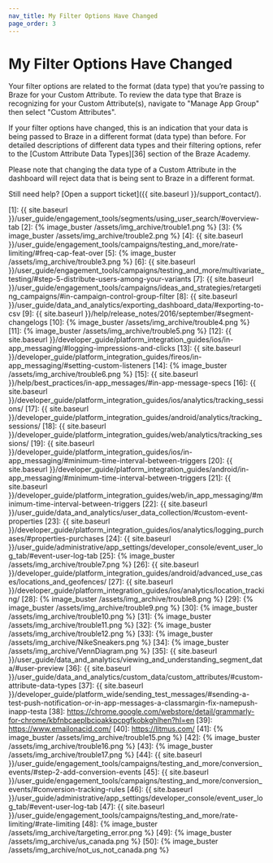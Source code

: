 ```yaml
---
nav_title: My Filter Options Have Changed
page_order: 3
---
```


# My Filter Options Have Changed


Your filter options are related to the format (data type) that you’re passing to Braze for your Custom Attribute. To review the data type that Braze is recognizing for your Custom Attribute(s), navigate to "Manage App Group" then select "Custom Attributes".

If your filter options have changed, this is an indication that your data is being passed to Braze in a different format (data type) than before. For detailed descriptions of different data types and their filtering options, refer to the [Custom Attribute Data Types][36] section of the Braze Academy.

Please note that changing the data type of a Custom Attribute in the dashboard will reject data that is being sent to Braze in a different format.

Still need help? [Open a support ticket]({{ site.baseurl }}/support_contact/).


[1]: {{ site.baseurl }}/user_guide/engagement_tools/segments/using_user_search/#overview-tab
[2]: {% image_buster /assets/img_archive/trouble1.png %}
[3]: {% image_buster /assets/img_archive/trouble2.png %}
[4]: {{ site.baseurl }}/user_guide/engagement_tools/campaigns/testing_and_more/rate-limiting/#freq-cap-feat-over
[5]: {% image_buster /assets/img_archive/trouble3.png %}
[6]: {{ site.baseurl }}/user_guide/engagement_tools/campaigns/testing_and_more/multivariate_testing/#step-5-distribute-users-among-your-variants
[7]: {{ site.baseurl }}/user_guide/engagement_tools/campaigns/ideas_and_strategies/retargeting_campaigns/#in-campaign-control-group-filter
[8]: {{ site.baseurl }}/user_guide/data_and_analytics/exporting_dashboard_data/#exporting-to-csv
[9]: {{ site.baseurl }}/help/release_notes/2016/september/#segment-changelogs
[10]: {% image_buster /assets/img_archive/trouble4.png %}
[11]: {% image_buster /assets/img_archive/trouble5.png %}
[12]: {{ site.baseurl }}/developer_guide/platform_integration_guides/ios/in-app_messaging/#logging-impressions-and-clicks
[13]: {{ site.baseurl }}/developer_guide/platform_integration_guides/fireos/in-app_messaging/#setting-custom-listeners
[14]: {% image_buster /assets/img_archive/trouble6.png %}
[15]: {{ site.baseurl }}/help/best_practices/in-app_messages/#in-app-message-specs
[16]: {{ site.baseurl }}/developer_guide/platform_integration_guides/ios/analytics/tracking_sessions/
[17]: {{ site.baseurl }}/developer_guide/platform_integration_guides/android/analytics/tracking_sessions/
[18]: {{ site.baseurl }}/developer_guide/platform_integration_guides/web/analytics/tracking_sessions/
[19]: {{ site.baseurl }}/developer_guide/platform_integration_guides/ios/in-app_messaging/#minimum-time-interval-between-triggers
[20]: {{ site.baseurl }}/developer_guide/platform_integration_guides/android/in-app_messaging/#minimum-time-interval-between-triggers
[21]: {{ site.baseurl }}/developer_guide/platform_integration_guides/web/in_app_messaging/#minimum-time-interval-between-triggers
[22]: {{ site.baseurl }}/user_guide/data_and_analytics/user_data_collection/#custom-event-properties
[23]: {{ site.baseurl }}/developer_guide/platform_integration_guides/ios/analytics/logging_purchases/#properties-purchases
[24]: {{ site.baseurl }}/user_guide/administrative/app_settings/developer_console/event_user_log_tab/#event-user-log-tab
[25]: {% image_buster /assets/img_archive/trouble7.png %}
[26]: {{ site.baseurl }}/developer_guide/platform_integration_guides/android/advanced_use_cases/locations_and_geofences/
[27]: {{ site.baseurl }}/developer_guide/platform_integration_guides/ios/analytics/location_tracking/
[28]: {% image_buster /assets/img_archive/trouble8.png %}
[29]: {% image_buster /assets/img_archive/trouble9.png %}
[30]: {% image_buster /assets/img_archive/trouble10.png %}
[31]: {% image_buster /assets/img_archive/trouble11.png %}
[32]: {% image_buster /assets/img_archive/trouble12.png %}
[33]: {% image_buster /assets/img_archive/NikeSneakers.png %}
[34]: {% image_buster /assets/img_archive/VennDiagram.png %}
[35]: {{ site.baseurl }}/user_guide/data_and_analytics/viewing_and_understanding_segment_data/#user-preview
[36]: {{ site.baseurl }}/user_guide/data_and_analytics/custom_data/custom_attributes/#custom-attribute-data-types
[37]: {{ site.baseurl }}/developer_guide/platform_wide/sending_test_messages/#sending-a-test-push-notification-or-in-app-messages-a-classmargin-fix-namepush-inapp-testa
[38]: https://chrome.google.com/webstore/detail/grammarly-for-chrome/kbfnbcaeplbcioakkpcpgfkobkghlhen?hl=en
[39]: https://www.emailonacid.com/
[40]: https://litmus.com/
[41]: {% image_buster /assets/img_archive/trouble15.png %}
[42]: {% image_buster /assets/img_archive/trouble16.png %}
[43]: {% image_buster /assets/img_archive/trouble17.png %}
[44]: {{ site.baseurl }}/user_guide/engagement_tools/campaigns/testing_and_more/conversion_events/#step-2-add-conversion-events
[45]: {{ site.baseurl }}/user_guide/engagement_tools/campaigns/testing_and_more/conversion_events/#conversion-tracking-rules
[46]: {{ site.baseurl }}/user_guide/administrative/app_settings/developer_console/event_user_log_tab/#event-user-log-tab
[47]: {{ site.baseurl }}/user_guide/engagement_tools/campaigns/testing_and_more/rate-limiting/#rate-limiting
[48]: {% image_buster /assets/img_archive/targeting_error.png %}
[49]: {% image_buster /assets/img_archive/us_canada.png %}
[50]: {% image_buster /assets/img_archive/not_us_not_canada.png %}
